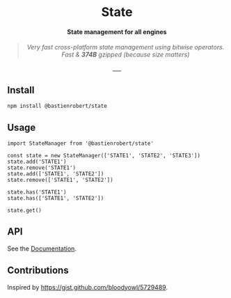 <h1 align="center">State</h1>

<h4 align="center">State management for all engines</h4>

<blockquote align="center">
  <em>Very fast cross-platform state management using bitwise operators.</em><br>
  <em>Fast & <b>374B</b> gzipped (because size matters)</em>
</blockquote>

<p align="center">
  <a aria-label="current github tag" href="https://github.com/bastienrobert/state/tags">
    <img alt="" src="https://img.shields.io/github/tag/bastienrobert/state.svg">
  </a>
  <a aria-label="install size" href="https://bundlephobia.com/result?p=@bastienrobert/state">
    <img alt="" src="https://badgen.net/bundlephobia/minzip/@bastienrobert/state">
  </a>
  <a aria-label="maintainability" href="https://codeclimate.com/github/bastienrobert/state/maintainability">
    <img alt="" src="https://api.codeclimate.com/v1/badges/f3da7bb1259957bbac24/maintainability">
  </a>
  <a aria-label="coverage status" href="https://coveralls.io/github/bastienrobert/state">
    <img alt="" src="https://coveralls.io/repos/github/bastienrobert/state/badge.svg">
  </a>
  <a aria-label="build status" href="https://travis-ci.org/bastienrobert/state">
    <img alt="" src="https://travis-ci.org/bastienrobert/state.svg?branch=master">
  </a>
  <a aria-label="license" href="https://github.com/bastienrobert/state/blob/master/LICENSE">
    <img src="https://img.shields.io/github/license/bastienrobert/state.svg" alt="">
  </a>
</p>

## Install

```
npm install @bastienrobert/state
```

## Usage

```
import StateManager from '@bastienrobert/state'

const state = new StateManager(['STATE1', 'STATE2', 'STATE3'])
state.add('STATE1')
state.remove('STATE1')
state.add(['STATE1', 'STATE2'])
state.remove(['STATE1', 'STATE2'])

state.has('STATE1')
state.has(['STATE1', 'STATE2'])

state.get()
```

## API

See the [Documentation](http://bastienrobert.github.io/state).

## Contributions

Inspired by https://gist.github.com/bloodyowl/5729489.
